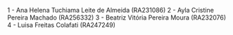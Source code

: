 1 - Ana Helena Tuchiama Leite de Almeida (RA231086)
2 - Ayla Cristine Pereira Machado (RA256332)
3 - Beatriz Vitória Pereira Moura (RA232076)
4 - Luisa Freitas Colafati (RA247249)